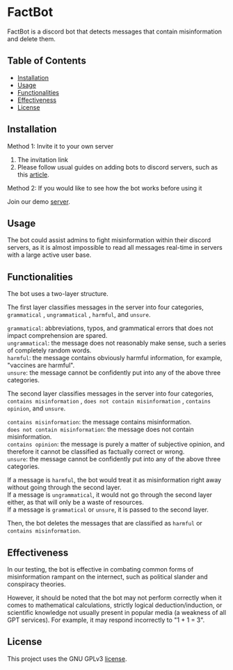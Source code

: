 # FactBot

FactBot is a discord bot that detects messages that contain misinformation and delete them. 

## Table of Contents

- [Installation](#installation)
- [Usage](#usage)
- [Functionalities](#functionalities)
- [Effectiveness](#effectiveness)
- [License](#license)

## Installation

Method 1: Invite it to your own server

1. The invitation link  
2. Please follow usual guides on adding bots to discord servers, such as this [article](https://www.selecthub.com/resources/how-to-add-bots-to-discord/).

Method 2: If you would like to see how the bot works before using it

Join our demo [server](https://discord.gg/GnfWrMHy). 

## Usage

The bot could assist admins to fight misinformation within their discord servers, as it is almost impossible to read all messages real-time in servers with a large active user base. 

## Functionalities

The bot uses a two-layer structure. 

The first layer classifies messages in the server into four categories, `grammatical` , `ungrammatical` , `harmful`, and `unsure`. 

`grammatical`: abbreviations, typos, and grammatical errors that does not impact comprehension are spared.  
`ungrammatical`: the message does not reasonably make sense, such a series of completely random words.  
`harmful`: the message contains obviously harmful information, for example, "vaccines are harmful".  
`unsure`: the message cannot be confidently put into any of the above three categories.  

The second layer classifies messages in the server into four categories, `contains misinformation` , `does not contain misinformation` , `contains opinion`, and `unsure`.

`contains misinformation`: the message contains misinformation.  
`does not contain misinformation`: the message does not contain misinformation.  
`contains opinion`: the message is purely a matter of subjective opinion, and therefore it cannot be classified as factually correct or wrong.  
`unsure`: the message cannot be confidently put into any of the above three categories.  

If a message is `harmful`, the bot would treat it as misinformation right away without going through the second layer.  
If a message is `ungrammatical`, it would not go through the second layer either, as that will only be a waste of resources.  
If a message is `grammatical` or `unsure`, it is passed to the second layer.

Then, the bot deletes the messages that are classified as `harmful` or `contains misinformation`. 

## Effectiveness

In our testing, the bot is effective in combating common forms of misinformation rampant on the internect, such as political slander and conspiracy theories. 

However, it should be noted that the bot may not perform correctly when it comes to mathematical calculations, strictly logical deduction/induction, or scientific knowledge not usually present in popular media (a weakness of all GPT services). For example, it may respond incorrectly to "1 + 1 = 3". 

## License

This project uses the GNU GPLv3 [license](https://github.com/ai-misinformation-hackathon-2023/main/blob/main/LICENSE). 
